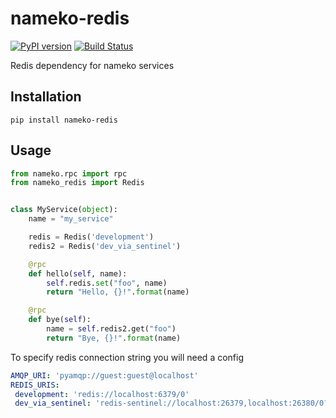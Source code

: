 # nameko-redis
[![PyPI version](https://badge.fury.io/py/nameko-redis.svg)](https://badge.fury.io/py/nameko-redis)
[![Build Status](https://travis-ci.org/etataurov/nameko-redis.svg?branch=master)](https://travis-ci.org/etataurov/nameko-redis)

Redis dependency for nameko services

## Installation
```
pip install nameko-redis
```

## Usage
```python
from nameko.rpc import rpc
from nameko_redis import Redis


class MyService(object):
    name = "my_service"

    redis = Redis('development')
    redis2 = Redis('dev_via_sentinel')

    @rpc
    def hello(self, name):
        self.redis.set("foo", name)
        return "Hello, {}!".format(name)

    @rpc
    def bye(self):
        name = self.redis2.get("foo")
        return "Bye, {}!".format(name)
```
To specify redis connection string you will need a config
```yaml
AMQP_URI: 'pyamqp://guest:guest@localhost'
REDIS_URIS:
 development: 'redis://localhost:6379/0'
 dev_via_sentinel: 'redis-sentinel://localhost:26379,localhost:26380/0?service_name=dev'
```
